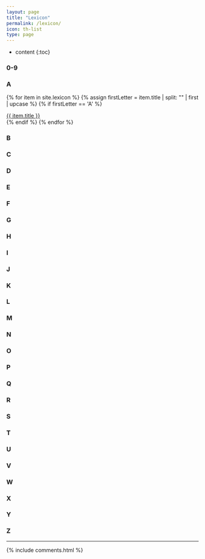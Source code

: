 ```yaml
---
layout: page
title: "Lexicon"
permalink: /lexicon/
icon: th-list
type: page
---
```


* content
{:toc}

### 0-9
### A
{% for item in site.lexicon %}
  {% assign firstLetter = item.title | split: "" | first | upcase %}
  {% if firstLetter == 'A' %}
    <div class="lexicon">
      <a href="{{ item.url }}">{{ item.title }}</a>
    </div>
  {% endif %}
{% endfor %}
### B
### C
### D
### E
### F
### G
### H
### I
### J
### K
### L
### M
### N
### O
### P
### Q
### R
### S
### T
### U
### V
### W
### X
### Y
### Z



***


{% include comments.html %}
